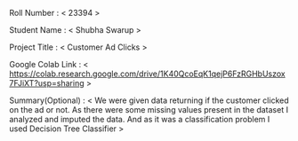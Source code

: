 Roll Number       :   < 23394 >

Student Name      :   < Shubha Swarup >

Project Title     :   < Customer Ad Clicks >

Google Colab Link :   < https://colab.research.google.com/drive/1K40QcoEqK1qejP6FzRGHbUszox7FJiXT?usp=sharing >

Summary(Optional) :   < We were given data returning if the customer clicked on the ad or not. As there were some missing values present in the dataset I analyzed and imputed the data. And as it was a classification problem I used Decision Tree Classifier >